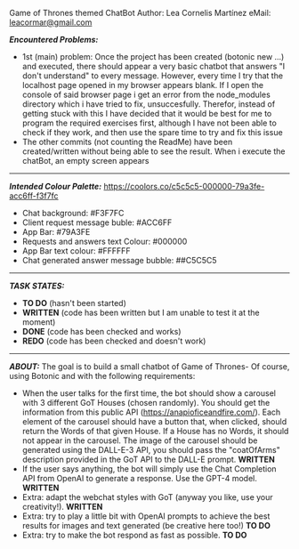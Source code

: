 Game of Thrones themed ChatBot
Author: Lea Cornelis Martínez
eMail: leacormar@gmail.com

**_Encountered Problems:_**
- 1st (main) problem: Once the project has been created (botonic new ...) and executed, there should appear a very basic chatbot that answers "I don't understand" to every message. However, every time I try that the localhost page opened in my browser appears blank. If I open the console of said browser page i get an error from the node_modules directory which i have tried to fix, unsuccesfully. Therefor, instead of getting stuck with this I have decided that it would be best for me to program the required exercises first, although I have not been able to check if they work, and then use the spare time to try and fix this issue
- The other commits (not counting the ReadMe) have been created/written without being able to see the result. When i execute the chatBot, an empty screen appears

---------------------------------------------------------------------------------------

**_Intended Colour Palette:_** https://coolors.co/c5c5c5-000000-79a3fe-acc6ff-f3f7fc
- Chat background: #F3F7FC
- Client request message buble: #ACC6FF
- App Bar: #79A3FE
- Requests and answers text Colour: #000000
- App Bar text colour: #FFFFFF
- Chat generated answer message bubble: ##C5C5C5

---------------------------------------------------------------------------------------

**_TASK STATES:_**
- **TO DO** (hasn't been started)
- **WRITTEN** (code has been written but I am unable to test it at the moment)
- **DONE** (code has been checked and works)
- **REDO** (code has been checked and doesn't work)

---------------------------------------------------------------------------------------

**_ABOUT:_**
The goal is to build a small chatbot of Game of Thrones-
Of course, using Botonic and with the following requirements:
- When the user talks for the first time, the bot should show a carousel with 3 different GoT Houses (chosen randomly). You should get the information from this public API (https://anapioficeandfire.com/). Each element of the carousel should have a button that, when clicked, should return the Words of that given House. If a House has no Words, it should not appear in the carousel. The image of the carousel should be generated using the DALL-E-3 API, you should pass the "coatOfArms" description provided in the GoT API to the DALL-E prompt.  **WRITTEN**
- If the user says anything, the bot will simply use the Chat Completion API from OpenAI to generate a response. Use the GPT-4 model. **WRITTEN**
- Extra: adapt the webchat styles with GoT (anyway you like, use your creativity!). **WRITTEN** 
- Extra: try to play a little bit with OpenAI prompts to achieve the best results for images and text generated (be creative here too!) **TO DO**
- Extra: try to make the bot respond as fast as possible. **TO DO**
